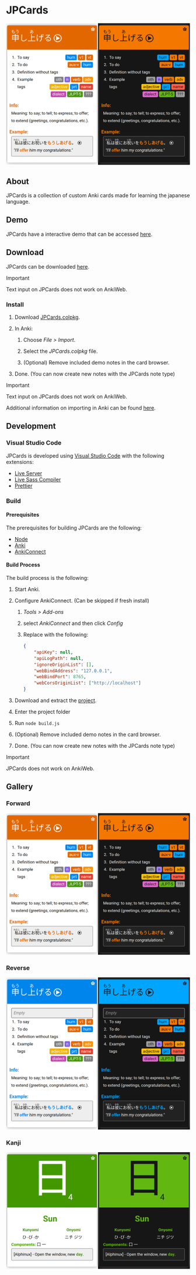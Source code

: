 # JPCards

![Image of "Forward" card type in light and dark theme](Images/Forward.png)

## About

JPCards is a collection of custom Anki cards made for learning the japanese language.

## Demo

JPCards have a interactive demo that can be accessed [here](https://ertingel.github.io/JPCards/Demo/).

## Download

JPCards can be downloaded [here](https://github.com/Ertingel/JPCards/raw/main/JPCards.colpkg).

> [!IMPORTANT]
> Text input on JPCards does not work on AnkiWeb.

### Install

1. Download [JPCards.colpkg](https://github.com/Ertingel/JPCards/raw/main/JPCards.colpkg).

2. In Anki:

    1. Choose _File > Import_.

    2. Select the _JPCards.colpkg_ file.

    3. (Optional) Remove included demo notes in the card browser.

3. Done. (You can now create new notes with the JPCards note type)

> [!IMPORTANT]
> Text input on JPCards does not work on AnkiWeb.

Additional information on importing in Anki can be found [here](https://docs.ankiweb.net/importing/packaged-decks.html).

## Development

### Visual Studio Code

JPCards is developed using [Visual Studio Code](https://code.visualstudio.com/) with the following extensions:

-   [Live Server](https://marketplace.visualstudio.com/items?itemName=ritwickdey.LiveServer)
-   [Live Sass Compiler](https://marketplace.visualstudio.com/items?itemName=glenn2223.live-sass)
-   [Prettier](https://marketplace.visualstudio.com/items?itemName=esbenp.prettier-vscode)

### Build

#### Prerequisites

The prerequisites for building JPCards are the following:

-   [Node](https://nodejs.org/en/download)
-   [Anki](https://apps.ankiweb.net/)
-   [AnkiConnect](https://ankiweb.net/shared/info/2055492159)

#### Build Process

The build process is the following:

1. Start Anki.

2. Configure AnkiConnect. (Can be skipped if fresh install)

    1. _Tools > Add-ons_

    2. select _AnkiConnect_ and then click _Config_

    3. Replace with the following:

        ```json
        {
        	"apiKey": null,
        	"apiLogPath": null,
        	"ignoreOriginList": [],
        	"webBindAddress": "127.0.0.1",
        	"webBindPort": 8765,
        	"webCorsOriginList": ["http://localhost"]
        }
        ```

3. Download and extract the [project](https://github.com/Ertingel/JPCards/archive/refs/heads/main.zip).

4. Enter the project folder

5. Run `node build.js`

6. (Optional) Remove included demo notes in the card browser.

7. Done. (You can now create new notes with the JPCards note type)

> [!IMPORTANT]
> JPCards does not work on AnkiWeb.

## Gallery

### Forward

![Image of "Forward" card type in light and dark theme](Images/Forward.png)

### Reverse

![Image of "Reverse" card type in light and dark theme](Images/Reverse.png)

### Kanji

![Image of "Kanji" card type in light and dark theme](Images/Kanji.png)
